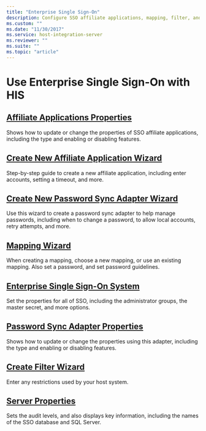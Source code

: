 ```yaml
---
title: "Enterprise Single Sign-On"
description: Configure SSO affiliate applications, mapping, filter, and use the password sync adapter - Host Integration Server (HIS)
ms.custom: ""
ms.date: "11/30/2017"
ms.service: host-integration-server
ms.reviewer: ""
ms.suite: ""
ms.topic: "article"
---
```

# Use Enterprise Single Sign-On with HIS
  
## [Affiliate Applications Properties](../core/affiliate-applications-properties2.md)  
Shows how to update or change the properties of SSO affiliate applications, including the type and enabling or disabling features. 

## [Create New Affiliate Application Wizard](../core/create-new-affiliate-application-wizard2.md)  
Step-by-step guide to create a new affiliate application, including enter accounts, setting a timeout, and more.
  
## [Create New Password Sync Adapter Wizard](../core/create-new-password-sync-adapter-wizard1.md)  
Use this wizard to create a password sync adapter to help manage passwords, including when to change a password, to allow local accounts, retry attempts, and more.

## [Mapping Wizard](../core/mapping-wizard1.md)  
When creating a mapping, choose a new mapping, or use an existing mapping. Also set a password, and set password guidelines. 
  
## [Enterprise Single Sign-On System](../core/enterprise-single-sign-on-system2.md)  
Set the properties for all of SSO, including the administrator groups, the master secret, and more options. 
  
## [Password Sync Adapter Properties](../core/password-sync-adapter-properties2.md)  
Shows how to update or change the properties using this adapter, including the type and enabling or disabling features.

## [Create Filter Wizard](../core/create-filter-wizard2.md)  
Enter any restrictions used by your host system.
  
## [Server Properties](../core/server-properties1.md)  
Sets the audit levels, and also displays key information, including the names of the SSO database and SQL Server. 
